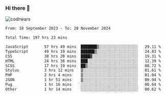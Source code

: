 ### Hi there 👋


![codrwars](https://www.codewars.com/users/rsschool_c9af20f58c35c696/badges/micro) 

<!--START_SECTION:waka-->

```txt
From: 18 September 2023 - To: 28 November 2024

Total Time: 197 hrs 23 mins

JavaScript       57 hrs 49 mins  ███████▒░░░░░░░░░░░░░░░░░   29.11 %
TypeScript       49 hrs 19 mins  ██████▒░░░░░░░░░░░░░░░░░░   24.83 %
CSS              38 hrs 20 mins  ████▓░░░░░░░░░░░░░░░░░░░░   19.31 %
HTML             24 hrs 36 mins  ███░░░░░░░░░░░░░░░░░░░░░░   12.39 %
SCSS             17 hrs 19 mins  ██▒░░░░░░░░░░░░░░░░░░░░░░   08.72 %
Stylus           3 hrs 12 mins   ▒░░░░░░░░░░░░░░░░░░░░░░░░   01.61 %
PHP              2 hrs 4 mins    ▒░░░░░░░░░░░░░░░░░░░░░░░░   01.04 %
JSON             1 hr 51 mins    ▒░░░░░░░░░░░░░░░░░░░░░░░░   00.94 %
Pug              1 hr 16 mins    ░░░░░░░░░░░░░░░░░░░░░░░░░   00.64 %
Other            1 hr 14 mins    ░░░░░░░░░░░░░░░░░░░░░░░░░   00.62 %
```

<!--END_SECTION:waka-->
